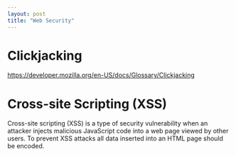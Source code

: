 ```yaml
---
layout: post
title: "Web Security"
---
```


# Clickjacking

https://developer.mozilla.org/en-US/docs/Glossary/Clickjacking

# Cross-site Scripting (XSS)

Cross-site scripting (XSS) is a type of security vulnerability when an attacker injects malicious JavaScript code into
a web page viewed by other users. To prevent XSS attacks all data inserted into an HTML page should be encoded.  

